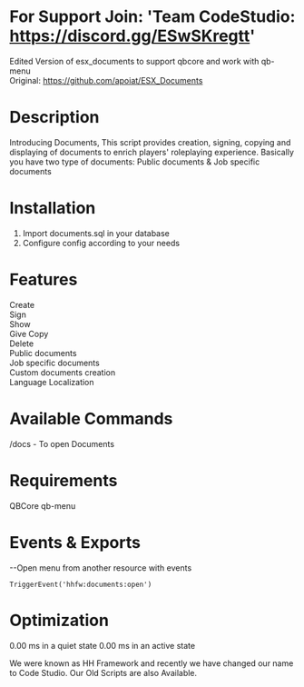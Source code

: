 # For Support Join: 'Team CodeStudio: https://discord.gg/ESwSKregtt'


Edited Version of esx_documents to support qbcore and work with qb-menu<br/>
Original: https://github.com/apoiat/ESX_Documents


# Description

Introducing Documents, This script provides creation, signing, copying and displaying of documents to enrich players' roleplaying experience. Basically you have two type of documents: Public documents & Job specific documents


# Installation 

1. Import documents.sql in your database
2. Configure config according to your needs 




# Features

Create<br/>
Sign<br/>
Show<br/>
Give Copy<br/>
Delete<br/>
Public documents<br/>
Job specific documents<br/>
Custom documents creation<br/>
Language Localization<br/>


# Available Commands

/docs - To open Documents 


# Requirements

QBCore
qb-menu



# Events & Exports


--Open menu from another resource with events

    TriggerEvent('hhfw:documents:open')

# Optimization

0.00 ms in a quiet state
0.00 ms in an active state



We were known as HH Framework and recently we have changed our name to Code Studio. Our Old Scripts are also Available.

